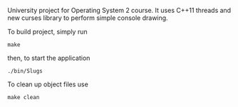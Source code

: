 University project for Operating System 2 course. It uses C++11 threads and new curses library to perform simple console drawing.

To build project, simply run
```
make
```
then, to start the application
```
./bin/Slugs
```
To clean up object files use
```
make clean
```
